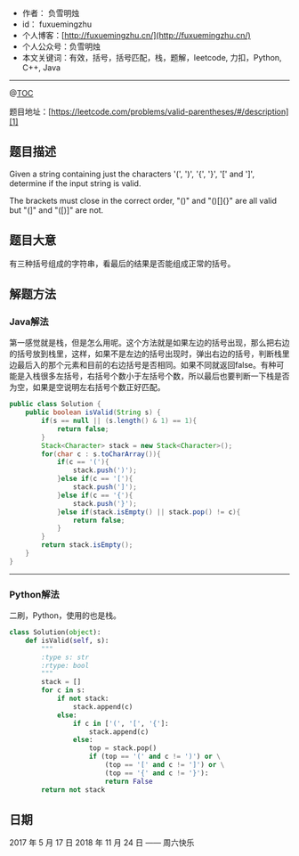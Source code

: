 
- 作者：    负雪明烛
- id：      fuxuemingzhu
- 个人博客：[http://fuxuemingzhu.cn/](http://fuxuemingzhu.cn/)
- 个人公众号：负雪明烛
- 本文关键词：有效，括号，括号匹配，栈，题解，leetcode, 力扣，Python, C++, Java

---
@[TOC](目录)

题目地址：[https://leetcode.com/problems/valid-parentheses/#/description][1]


## 题目描述

Given a string containing just the characters '(', ')', '{', '}', '[' and ']', determine if the input string is valid.

The brackets must close in the correct order, "()" and "()[]{}" are all valid but "(]" and "([)]" are not.

## 题目大意

有三种括号组成的字符串，看最后的结果是否能组成正常的括号。

## 解题方法

### Java解法

第一感觉就是栈，但是怎么用呢。这个方法就是如果左边的括号出现，那么把右边的括号放到栈里，这样，如果不是左边的括号出现时，弹出右边的括号，判断栈里边最后入的那个元素和目前的右边括号是否相同。如果不同就返回false。有种可能是入栈很多左括号，右括号个数小于左括号个数，所以最后也要判断一下栈是否为空，如果是空说明左右括号个数正好匹配。

```java
public class Solution {
    public boolean isValid(String s) {
        if(s == null || (s.length() & 1) == 1){
            return false;
        }
        Stack<Character> stack = new Stack<Character>();
        for(char c : s.toCharArray()){
            if(c == '('){
                stack.push(')');
            }else if(c == '['){
                stack.push(']');
            }else if(c == '{'){
                stack.push('}');
            }else if(stack.isEmpty() || stack.pop() != c){
                return false;
            }
        }
        return stack.isEmpty();
    }
}
```

---

### Python解法

二刷，Python，使用的也是栈。

```python
class Solution(object):
    def isValid(self, s):
        """
        :type s: str
        :rtype: bool
        """
        stack = []
        for c in s:
            if not stack:
                stack.append(c)
            else:
                if c in ['(', '[', '{']:
                    stack.append(c)
                else:
                    top = stack.pop()
                    if (top == '(' and c != ')') or \
                        (top == '[' and c != ']') or \
                        (top == '{' and c != '}'):
                        return False
        return not stack
```

## 日期

2017 年 5 月 17 日 
2018 年 11 月 24 日 —— 周六快乐

  [1]: https://leetcode.com/problems/valid-parentheses/#/description
